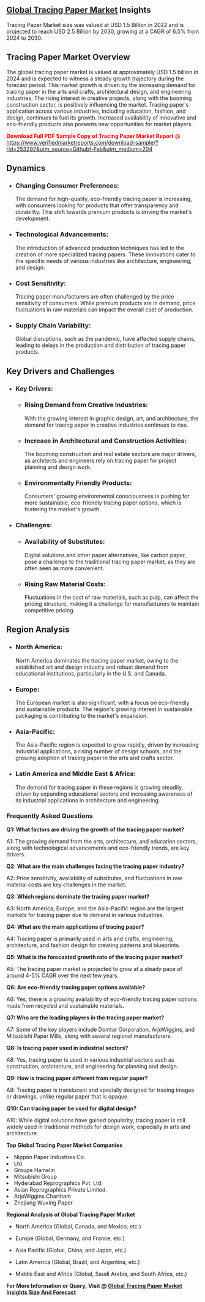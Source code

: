 <h2><a href="https://www.verifiedmarketreports.com/download-sample/?rid=253292&amp;utm_source=Githubf&amp;utm_medium=204" target="_blank">Global Tracing Paper Market</a> Insights</h2><p>Tracing Paper Market size was valued at USD 1.5 Billion in 2022 and is projected to reach USD 2.5 Billion by 2030, growing at a CAGR of 6.5% from 2024 to 2030.</p><p> <!DOCTYPE html> <html lang="en"> <head> <meta charset="UTF-8"> <meta name="viewport" content="width=device-width, initial-scale=1.0"> <title>Tracing Paper Market Overview</title> </head> <body> <h2>Tracing Paper Market Overview</h2> <p>The global tracing paper market is valued at approximately USD 1.5 billion in 2024 and is expected to witness a steady growth trajectory during the forecast period. This market growth is driven by the increasing demand for tracing paper in the arts and crafts, architectural design, and engineering industries. The rising interest in creative projects, along with the booming construction sector, is positively influencing the market. Tracing paper's application across various industries, including education, fashion, and design, continues to fuel its growth. Increased availability of innovative and eco-friendly products also presents new opportunities for market players.</p> <p><p><span class=""><span style="color: #ff0000;"><strong>Download Full PDF Sample Copy of Tracing Paper Market Report</strong> @ </span><a href="https://www.verifiedmarketreports.com/download-sample/?rid=253292&amp;utm_source=Githubf-Feb&amp;utm_medium=204" target="_blank">https://www.verifiedmarketreports.com/download-sample/?rid=253292&amp;utm_source=Githubf-Feb&amp;utm_medium=204</a></span></p></p> <h2>Dynamics</h2> <ul> <li><h3>Changing Consumer Preferences:</h3> The demand for high-quality, eco-friendly tracing paper is increasing, with consumers looking for products that offer transparency and durability. This shift towards premium products is driving the market's development.</li> <li><h3>Technological Advancements:</h3> The introduction of advanced production techniques has led to the creation of more specialized tracing papers. These innovations cater to the specific needs of various industries like architecture, engineering, and design.</li> <li><h3>Cost Sensitivity:</h3> Tracing paper manufacturers are often challenged by the price sensitivity of consumers. While premium products are in demand, price fluctuations in raw materials can impact the overall cost of production.</li> <li><h3>Supply Chain Variability:</h3> Global disruptions, such as the pandemic, have affected supply chains, leading to delays in the production and distribution of tracing paper products.</li> </ul> <h2>Key Drivers and Challenges</h2> <ul> <li><h3>Key Drivers:</h3> <ul> <li><h3>Rising Demand from Creative Industries:</h3> With the growing interest in graphic design, art, and architecture, the demand for tracing paper in creative industries continues to rise.</li> <li><h3>Increase in Architectural and Construction Activities:</h3> The booming construction and real estate sectors are major drivers, as architects and engineers rely on tracing paper for project planning and design work.</li> <li><h3>Environmentally Friendly Products:</h3> Consumers’ growing environmental consciousness is pushing for more sustainable, eco-friendly tracing paper options, which is fostering the market's growth.</li> </ul> </li> <li><h3>Challenges:</h3> <ul> <li><h3>Availability of Substitutes:</h3> Digital solutions and other paper alternatives, like carbon paper, pose a challenge to the traditional tracing paper market, as they are often seen as more convenient.</li> <li><h3>Rising Raw Material Costs:</h3> Fluctuations in the cost of raw materials, such as pulp, can affect the pricing structure, making it a challenge for manufacturers to maintain competitive pricing.</li> </ul> </li> </ul> <h2>Region Analysis</h2> <ul> <li><h3>North America:</h3> North America dominates the tracing paper market, owing to the established art and design industry and robust demand from educational institutions, particularly in the U.S. and Canada.</li> <li><h3>Europe:</h3> The European market is also significant, with a focus on eco-friendly and sustainable products. The region's growing interest in sustainable packaging is contributing to the market's expansion.</li> <li><h3>Asia-Pacific:</h3> The Asia-Pacific region is expected to grow rapidly, driven by increasing industrial applications, a rising number of design schools, and the growing adoption of tracing paper in the arts and crafts sector.</li> <li><h3>Latin America and Middle East & Africa:</h3> The demand for tracing paper in these regions is growing steadily, driven by expanding educational sectors and increasing awareness of its industrial applications in architecture and engineering.</li> </ul> <h3>Frequently Asked Questions</h3> <p><strong>Q1: What factors are driving the growth of the tracing paper market?</strong></p> <p>A1: The growing demand from the arts, architecture, and education sectors, along with technological advancements and eco-friendly trends, are key drivers.</p> <p><strong>Q2: What are the main challenges facing the tracing paper industry?</strong></p> <p>A2: Price sensitivity, availability of substitutes, and fluctuations in raw material costs are key challenges in the market.</p> <p><strong>Q3: Which regions dominate the tracing paper market?</strong></p> <p>A3: North America, Europe, and the Asia-Pacific region are the largest markets for tracing paper due to demand in various industries.</p> <p><strong>Q4: What are the main applications of tracing paper?</strong></p> <p>A4: Tracing paper is primarily used in arts and crafts, engineering, architecture, and fashion design for creating patterns and blueprints.</p> <p><strong>Q5: What is the forecasted growth rate of the tracing paper market?</strong></p> <p>A5: The tracing paper market is projected to grow at a steady pace of around 4-5% CAGR over the next few years.</p> <p><strong>Q6: Are eco-friendly tracing paper options available?</strong></p> <p>A6: Yes, there is a growing availability of eco-friendly tracing paper options made from recycled and sustainable materials.</p> <p><strong>Q7: Who are the leading players in the tracing paper market?</strong></p> <p>A7: Some of the key players include Domtar Corporation, ArjoWiggins, and Mitsubishi Paper Mills, along with several regional manufacturers.</p> <p><strong>Q8: Is tracing paper used in industrial sectors?</strong></p> <p>A8: Yes, tracing paper is used in various industrial sectors such as construction, architecture, and engineering for planning and design.</p> <p><strong>Q9: How is tracing paper different from regular paper?</strong></p> <p>A9: Tracing paper is translucent and specially designed for tracing images or drawings, unlike regular paper that is opaque.</p> <p><strong>Q10: Can tracing paper be used for digital design?</strong></p> <p>A10: While digital solutions have gained popularity, tracing paper is still widely used in traditional methods for design work, especially in arts and architecture.</p> </body> </html> </p><p><strong>Top Global Tracing Paper Market Companies</strong></p><div data-test-id=""><p><li>Nippon Paper Industries Co.</li><li> Ltd.</li><li> Groupe Hamelin</li><li> Mitsubishi Group</li><li> Hyderabad Reprographics Pvt. Ltd.</li><li> Asian Reprographics Private Limited.</li><li> ArjoWiggins Chartham</li><li> Zhejiang Wuxing Paper</li></p><div><strong>Regional Analysis of&nbsp;Global Tracing Paper Market</strong></div><ul><li dir="ltr"><p dir="ltr">North America&nbsp;(Global, Canada, and Mexico, etc.)</p></li><li dir="ltr"><p dir="ltr">Europe (Global, Germany, and France, etc.)</p></li><li dir="ltr"><p dir="ltr">Asia Pacific&nbsp;(Global, China, and Japan, etc.)</p></li><li dir="ltr"><p dir="ltr">Latin America&nbsp;(Global, Brazil, and Argentina, etc.)</p></li><li dir="ltr">Middle East and Africa&nbsp;(Global, Saudi Arabia, and South Africa, etc.)</li></ul><p><strong>For More Information or Query, Visit @&nbsp;</strong><strong><a href="https://www.verifiedmarketreports.com/product/tracing-paper-market/?utm_source=Githubf&amp;utm_medium=204" target="_blank">Global Tracing Paper Market Insights Size And Forecast</a></strong></p></div>
